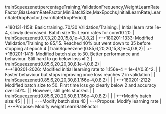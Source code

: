 trainSqueezenet(percentageTraining,ValidationFrequency,WeightLearnRateFactor,BiasLearnRateFactor,MiniBatchSize,MaxEpochs,InitialLearnRate,LearnRateDropFactor,LearnRateDropPeriod)

+180131-1158: Basic training. 70/30 Validation/Training.
|	      Initial learn rate 1e-4, slowly decreased. Batch size 15. Learn rates for conv10 20.
|	      trainSqueezenet(0.7,3,20,20,15,8,1e-4,0.8,2)
|
+-+180201-1333: Modified Validation/Training to 85/15. Reached 40% but went down to 35 before stopping at epoch 4
  |		trainSqueezenet(0.85,6,20,20,15,8,1e-4,0.8,2)
  |
  +-+180201-1415: Modified batch size to 30. Better performance and behaviour. Still hard to go below loss of 2
    |		  trainSqueezenet(0.85,6,20,20,30,8,1e-4,0.8,2)
    |			
    +-+180201-2026: Modified initial learning rate to 1.156e-4 = 1e-4/(0.8)^2. 
    | |		    Faster behaviour but stops improving once loss reaches 2 in validation
    | |		    trainSqueezenet(0.85,6,20,20,30,8,1.156e-4,0.8,2)
    | |
    | +-+180201-2122: Modified batch size to 50. First time loss go clearly below 2 and accuracy over 50%.
    | | 	      However, still gets stucked.
    | |		      trainSqueezenet(0.85,6,20,20,50,8,1.156e-4,0.8,2)
    | |
    | +-+Modify batch size:45
    | |
    | |
    | +-+Modify batch size 40
    |
    +-+Propose: Modify learning rate
    |
    |
    +-+Propose: Modify weightLearnRateFactor
    